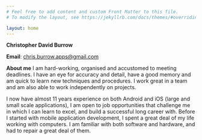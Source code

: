 ```yaml
---
# Feel free to add content and custom Front Matter to this file.
# To modify the layout, see https://jekyllrb.com/docs/themes/#overriding-theme-defaults

layout: home
---
```

**Christopher David Burrow**

**Email**: [chris.burrow.apps@gmail.com](mailto:chris.burrow.apps@gmail.com)

**About me**
I am hard-working, organised and accustomed to meeting deadlines. I have an eye for accuracy and detail, have a good memory and am quick to learn new techniques and procedures. I work great in a team and am also able to work independently on projects.

I now have almost 11 years experience on both Android and iOS (large and small scale applications), I am open to job opportunities that challenge me in which I can learn to excel, and build a successful long career with. Before I started with mobile application development, I spent a great deal of my life working with computers. I am familiar with both software and hardware, and had to repair a great deal of them.